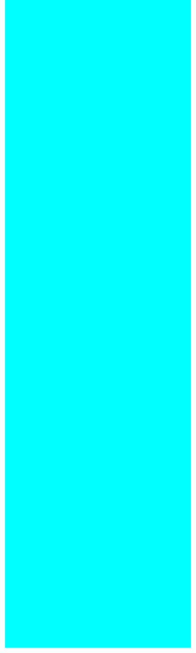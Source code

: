 <!DOCTYPE html>
<html lang="en">
<head>
    <meta charset="UTF-8">
    <meta name="viewport" content="width=device-width, initial-scale=1.0">
    <title>hello.com</title>
    <style>
        body {
            width: 100%;
            height: 50%;
            background-color: cyan;
        }

        button {
            border-color: green;
            background-color: pink;
            margin-top: 100px;
            border-radius: 5px;
            font-size: 24px; /* Menambahkan ukuran font */
        }

        buttonNetral {
            background-color: red; /* Mengubah nama class menjadi .buttonNetral */
        }
    </style>
</head>
<body>
    <marquee>
        <center>
            <a href="https://wa.me/+6285239033522?text=Hai+aku+(nama+kamu)+ingin+jadi+temanmu😁">
                <button>KLIK INI UNTUK BERTEMAN</button>
            </a>
        </center>
    </marquee>
    <h1 align="center">Klik button bergeraknya bro!!</h1>
    <br>
    <a href="https://www.crazygames.co.id/" target="_blank">
        <button class="buttonNetral">KLIK INI UNTUK GAME</button>
    </a>
    <h3>button ini untuk game ya! >_<</h3>
    akses salah??
    <a href="https://www.google.com/search?q=gambar+asbak+bali&oq=gambar+asbak+bali&gs_lcrp=EgZjaHJvbWUyBggAEEUYOdIBCDQzOTVqMGo5qAIAsAIA&client=ms-android-samsung-ss&sourceid=chrome-mobile&ie=UTF-8">klik tulisan ini</a><br>
    <br>
    Bro, halaman ini akan berpindah dalam 15 detik
    <script>
        // Fungsi untuk mengarahkan ke halaman berikutnya
        function redirectToNextPage() {
            // Ganti 'https://youtu.be/ErMSHiQRnc8?si=Sl_KBP3oKLEnkjWk' dengan URL halaman berikutnya
            window.location.href = 'https://youtu.be/ErMSHiQRnc8?si=Sl_KBP3oKLEnkjWk';
        }

        // Panggil fungsi untuk mengarahkan setelah beberapa waktu (dalam milidetik)
        setTimeout(redirectToNextPage, 15000); // Contoh: mengarahkan setelah 15 detik
    </script>
</body>
</html>

